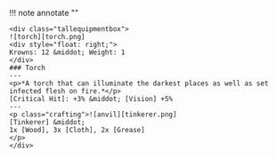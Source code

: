 !!! note annotate ""

    <div class="tallequipmentbox">
    ![torch][torch.png]
    <div style="float: right;">
    Krowns: 12 &middot; Weight: 1
    </div>
    ### Torch
    ---
    <p>*A torch that can illuminate the darkest places as well as set infected flesh on fire.*</p>
    [Critical Hit]: +3% &middot; [Vision] +5%
    ---
    <p class="crafting">![anvil][tinkerer.png] 
    [Tinkerer] &middot; 
    1x [Wood], 3x [Cloth], 2x [Grease]
    </p>
    </div>
